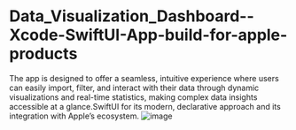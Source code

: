 # Data_Visualization_Dashboard--Xcode-SwiftUI-App-build-for-apple-products
The app is designed to offer a seamless, intuitive experience where users can easily import, filter, and interact with their data through dynamic visualizations and real-time statistics, making complex data insights accessible at a glance.SwiftUI for its modern, declarative approach  and its integration with Apple’s ecosystem.
![image](https://github.com/user-attachments/assets/fd7f1819-f974-4788-9efd-42e0d4c1555e)
